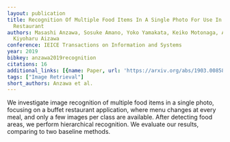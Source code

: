 ```yaml
---
layout: publication
title: Recognition Of Multiple Food Items In A Single Photo For Use In A Buffet-style
  Restaurant
authors: Masashi Anzawa, Sosuke Amano, Yoko Yamakata, Keiko Motonaga, Akiko Kamei,
  Kiyoharu Aizawa
conference: IEICE Transactions on Information and Systems
year: 2019
bibkey: anzawa2019recognition
citations: 16
additional_links: [{name: Paper, url: 'https://arxiv.org/abs/1903.00858'}]
tags: ["Image Retrieval"]
short_authors: Anzawa et al.
---
```

We investigate image recognition of multiple food items in a single photo,
focusing on a buffet restaurant application, where menu changes at every meal,
and only a few images per class are available. After detecting food areas, we
perform hierarchical recognition. We evaluate our results, comparing to two
baseline methods.